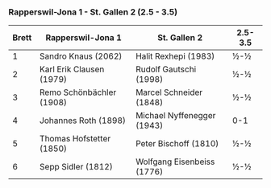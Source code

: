 ### Rapperswil-Jona 1 - St. Gallen 2 (2.5 - 3.5)

| Brett | Rapperswil-Jona 1        | St. Gallen 2               | 2.5-3.5 |
|-------|--------------------------|----------------------------|---------|
| 1     | Sandro Knaus (2062)      | Halit Rexhepi (1983)       | ½-½     |
| 2     | Karl Erik Clausen (1979) | Rudolf Gautschi (1998)     | ½-½     |
| 3     | Remo Schönbächler (1908) | Marcel Schneider (1848)    | ½-½     |
| 4     | Johannes Roth (1898)     | Michael Nyffenegger (1943) | 0-1     |
| 5     | Thomas Hofstetter (1850) | Peter Bischoff (1810)      | ½-½     |
| 6     | Sepp Sidler (1812)       | Wolfgang Eisenbeiss (1776) | ½-½     |

